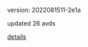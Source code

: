 version: 2022081511-2e1a

updated 26 avds

[details](https://github.com/0x74f917491bfa7ebfa379/ali_avd_db/blob/master/change_log/2022/08/15/11/2e1a.txt)